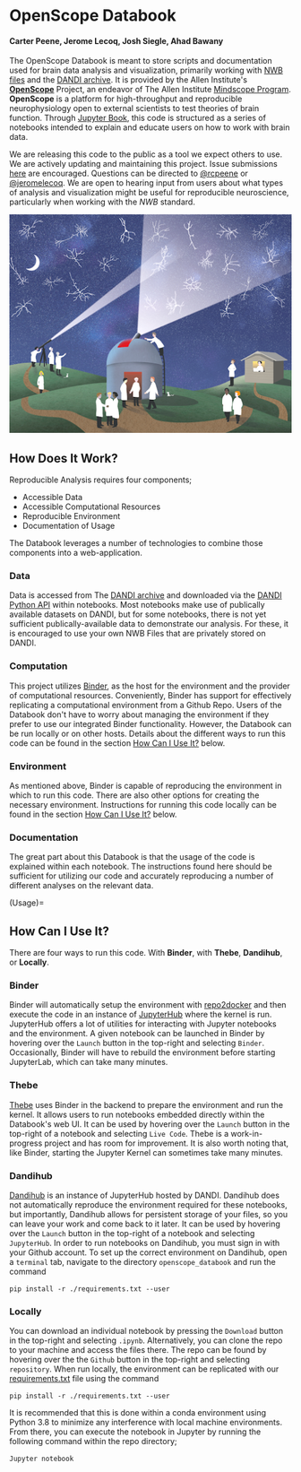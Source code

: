 # OpenScope Databook

<!-- authors start -->
#### Carter Peene, Jerome Lecoq, Josh Siegle, Ahad Bawany
<!-- authors end -->

The OpenScope Databook is meant to store scripts and documentation used for brain data analysis and visualization, primarily working with [NWB files](https://www.nwb.org/how-to-use/) and the [DANDI archive](https://dandiarchive.org/). It is provided by the Allen Institute's **[OpenScope](https://alleninstitute.org/what-we-do/brain-science/research/mindscope-program/openscope/)** Project, an endeavor of The Allen Institute [Mindscope Program](https://alleninstitute.org/what-we-do/brain-science/research/mindscope-program/). **OpenScope** is a platform for high-throughput and reproducible neurophysiology open to external scientists to test theories of brain function. Through [Jupyter Book](https://jupyterbook.org/), this code is structured as a series of notebooks intended to explain and educate users on how to work with brain data.

We are releasing this code to the public as a tool we expect others to use. We are actively updating and maintaining this project. Issue submissions [here](https://github.com/AllenInstitute/openscope_databook/issues) are encouraged. Questions can be directed to [@rcpeene](https://github.com/rcpeene) or [@jeromelecoq](https://github.com/jeromelecoq). We are open to hearing input from users about what types of analysis and visualization might be useful for reproducible neuroscience, particularly when working with the *NWB* standard.

![artwork](../data/images/openscope.png)

## How Does It Work?

Reproducible Analysis requires four components; 
- Accessible Data
- Accessible Computational Resources
- Reproducible Environment
- Documentation of Usage

The Databook leverages a number of technologies to combine those components into a web-application. 

### Data
Data is accessed from The [DANDI archive](https://dandiarchive.org/) and downloaded via the [DANDI Python API](https://dandi.readthedocs.io/en/latest/modref/index.html) within notebooks. Most notebooks make use of publically available datasets on DANDI, but for some notebooks, there is not yet sufficient publically-available data to demonstrate our analysis. For these, it is encouraged to use your own NWB Files that are privately stored on DANDI.

### Computation
This project utilizes [Binder](https://mybinder.org/), as the host for the environment and the provider of computational resources. Conveniently, Binder has support for effectively replicating a computational environment from a Github Repo. Users of the Databook don't have to worry about managing the environment if they prefer to use our integrated Binder functionality. However, the Databook can be run locally or on other hosts. Details about the different ways to run this code can be found in the section [How Can I Use It?](Usage) below.

### Environment
As mentioned above, Binder is capable of reproducing the environment in which to run this code. There are also other options for creating the necessary environment. Instructions for running this code locally can be found in the section [How Can I Use It?](Usage) below.

### Documentation
The great part about this Databook is that the usage of the code is explained within each notebook. The instructions found here should be sufficient for utilizing our code and accurately reproducing a number of different analyses on the relevant data.



(Usage)=
## How Can I Use It?
There are four ways to run this code. With **Binder**, with **Thebe**, **Dandihub**, or **Locally**.

### Binder
Binder will automatically setup the environment with [repo2docker](https://github.com/jupyterhub/repo2docker) and then execute the code in an instance of [JupyterHub](https://jupyter.org/hub) where the kernel is run. JupyterHub offers a lot of utilities for interacting with Jupyter notebooks and the environment. A given notebook can be launched in Binder by hovering over the `Launch` button in the top-right and selecting `Binder`. Occasionally, Binder will have to rebuild the environment before starting JupyterLab, which can take many minutes. 

### Thebe
[Thebe](https://github.com/executablebooks/thebe) uses Binder in the backend to prepare the environment and run the kernel. It allows users to run notebooks embedded directly within the Databook's web UI. It can be used by hovering over the `Launch` button in the top-right of a notebook and selecting `Live Code`. Thebe is a work-in-progress project and has room for improvement. It is also worth noting that, like Binder, starting the Jupyter Kernel can sometimes take many minutes.

### Dandihub
[Dandihub](https://hub.dandiarchive.org/) is an instance of JupyterHub hosted by DANDI. Dandihub does not automatically reproduce the environment required for these notebooks, but importantly, Dandihub allows for persistent storage of your files, so you can leave your work and come back to it later. It can be used by hovering over the `Launch` button in the top-right of a notebook and selecting `JupyterHub`. In order to run notebooks on Dandihub, you must sign in with your Github account. To set up the correct environment on Dandihub, open a `terminal` tab, navigate to the directory `openscope_databook` and run the command
```
pip install -r ./requirements.txt --user
```

### Locally
You can download an individual notebook by pressing the `Download` button in the top-right and selecting `.ipynb`. Alternatively, you can clone the repo to your machine and access the files there. The repo can be found by hovering over the the `Github` button in the top-right and selecting `repository`. When run locally, the environment can be replicated with our [requirements.txt](https://github.com/AllenInstitute/openscope_databook/blob/main/requirements.txt) file using the command 
```
pip install -r ./requirements.txt --user
```
It is recommended that this is done within a conda environment using Python 3.8 to minimize any interference with local machine environments.
From there, you can execute the notebook in Jupyter by running the following command within the repo directory;
```
Jupyter notebook
```